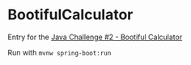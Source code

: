 # BootifulCalculator
Entry for the <a href="https://github.com/Shaunwild97/CodingChallenges/tree/master/bootiful-calculator"> Java Challenge #2 - Bootiful Calculator </a>

Run with <code>mvnw spring-boot:run</code>
